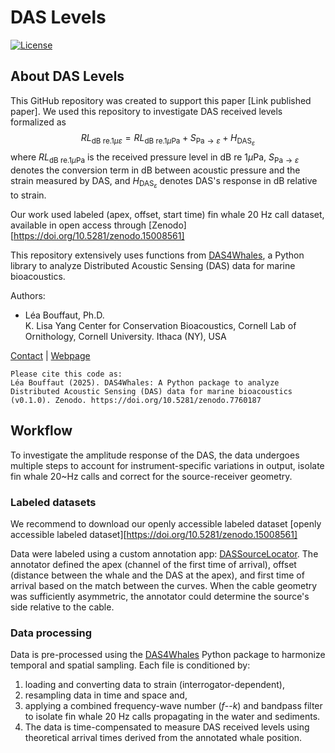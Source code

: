 # DAS Levels

[![License](https://img.shields.io/badge/License-CC%20BY--NC--SA%204.0-blue)](https://creativecommons.org/licenses/by-nc-sa/4.0/)

<!-- SPHINX-START -->
## About DAS Levels 
This GitHub repository was created to support this paper [Link published paper].
We used this repository to investigate DAS received levels formalized as 
$$ RL_{\text{dB re.} 1\mu\varepsilon}  = 
RL_{\text{dB re.} 1\mu\text{Pa}} + 
S_{\text{Pa} \to \varepsilon} + 
H_{\text{DAS}_{\varepsilon}}
$$
where $RL_{\text{dB re.} 1\mu \text{Pa}}$ is the received pressure level in dB re 1$\mu$Pa, 
$S_{\text{Pa} \to \varepsilon}$ denotes the conversion term in dB between acoustic pressure and the strain 
measured by DAS, and $H_{\text{DAS}_{\varepsilon}}$ denotes DAS's response in dB relative to strain.

Our work used labeled (apex, offset, start time) fin whale 20 Hz call dataset, available in open access through 
[Zenodo][https://doi.org/10.5281/zenodo.15008561]

This repository extensively uses functions from [DAS4Whales](https://github.com/DAS4Whales/DAS4Whales), a Python library to analyze 
Distributed Acoustic Sensing (DAS) data for marine bioacoustics.

Authors: 
- Léa Bouffaut, Ph.D.   
K. Lisa Yang Center for Conservation Bioacoustics, Cornell Lab of Ornithology, Cornell University. Ithaca (NY), USA

[Contact](mailto:lea.bouffaut@cornell.edu) | [Webpage](https://www.birds.cornell.edu/ccb/lea-bouffaut/)


```{note}
Please cite this code as:   
Léa Bouffaut (2025). DAS4Whales: A Python package to analyze Distributed Acoustic Sensing (DAS) data for marine bioacoustics (v0.1.0). Zenodo. https://doi.org/10.5281/zenodo.7760187
```

## Workflow 
To investigate the amplitude response of the DAS, the data undergoes multiple steps to account 
for instrument-specific variations in output, isolate fin whale 20~Hz calls and correct for 
the source-receiver geometry. 

### Labeled datasets
We recommend to download our openly accessible labeled dataset [openly accessible labeled dataset][https://doi.org/10.5281/zenodo.15008561]

Data were labeled using a custom annotation app: [DASSourceLocator](https://github.com/leabouffaut/DASSourceLocator). 
The annotator defined the apex (channel of the first time of arrival), offset (distance between the whale and the 
DAS at the apex), and first time of arrival based on the match between the curves. When the cable geometry was 
sufficiently asymmetric, the annotator could determine the source's side relative to the cable.

### Data processing
Data is pre-processed using the [DAS4Whales](https://github.com/DAS4Whales/DAS4Whales) Python package to 
harmonize temporal and spatial sampling. Each file is conditioned by:
1. loading and converting data to strain (interrogator-dependent),
2. resampling data in time and space and, 
3. applying a combined frequency-wave number ($f$--$k$) and bandpass filter
to isolate fin whale 20 Hz calls propagating in the water and sediments.
4. The data is time-compensated to measure DAS received levels using theoretical arrival 
times derived from the annotated whale position.
